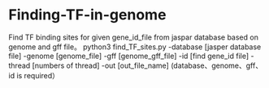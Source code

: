 # Finding-TF-in-genome
Find TF binding sites for given gene_id_file from jaspar database based on genome and gff file。
python3 find_TF_sites.py -database [jasper database file] -genome [genome_file] -gff [genome_gff_file] -id [find gene_id file] -thread [numbers of thread] -out [out_file_name] (database、genome、gff、id is required）
